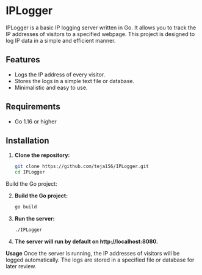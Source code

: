# IPLogger

IPLogger is a basic IP logging server written in Go. It allows you to track the IP addresses of visitors to a specified webpage. This project is designed to log IP data in a simple and efficient manner.

## Features

- Logs the IP address of every visitor.
- Stores the logs in a simple text file or database.
- Minimalistic and easy to use.

## Requirements

- Go 1.16 or higher

## Installation

1. **Clone the repository:**
   ```bash
   git clone https://github.com/teja156/IPLogger.git
   cd IPLogger
Build the Go project:

2. **Build the Go project:**
   ```bash
   go build

3. **Run the server:**
   ```bash
   ./IPLogger

4. **The server will run by default on http://localhost:8080.**

**Usage**
Once the server is running, the IP addresses of visitors will be logged automatically. The logs are stored in a specified file or database for later review.
